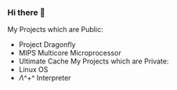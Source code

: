 ### Hi there 👋

My Projects which are Public:
* Project Dragonfly
* MIPS Multicore Microprocessor
* Ultimate Cache
My Projects which are Private:
* Linux OS
* $\Lambda$^+^ Interpreter
<!--* BusTub Relational Database-->
<!--
**markoristicc/markoristicc** is a ✨ _special_ ✨ repository because its `README.md` (this file) appears on your GitHub profile.

Here are some ideas to get you started:

- 🔭 I’m currently working on ...
- 🌱 I’m currently learning ...
- 👯 I’m looking to collaborate on ...
- 🤔 I’m looking for help with ...
- 💬 Ask me about ...
- 📫 How to reach me: ...
- 😄 Pronouns: ...
- ⚡ Fun fact: ...
-->
